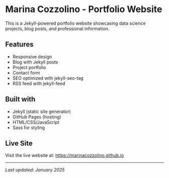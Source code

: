 # Marina Cozzolino - Portfolio Website

This is a Jekyll-powered portfolio website showcasing data science projects, blog posts, and professional information.

## Features

- Responsive design
- Blog with Jekyll posts
- Project portfolio
- Contact form
- SEO optimized with jekyll-seo-tag
- RSS feed with jekyll-feed

## Built with

- Jekyll (static site generator)
- GitHub Pages (hosting)
- HTML/CSS/JavaScript
- Sass for styling

## Live Site

Visit the live website at: https://marinacozzolino.github.io

---

*Last updated: January 2025* 